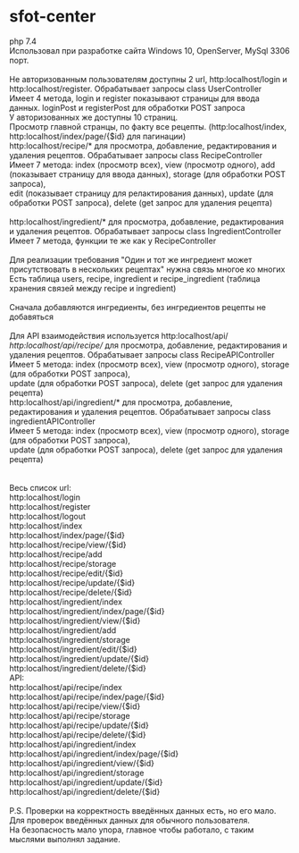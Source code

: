 # sfot-center
php 7.4<br>
Использовал при разработке сайта Windows 10, OpenServer, MySql 3306 порт. <br>
<br>
Не авторизованным пользователям доступны 2 url, http:localhost/login и http:localhost/register. Обрабатывает запросы class UserController<br>
Имеет 4 метода, login и register показывают страницы для ввода данных. loginPost и registerPost для обработки POST запроса<br>
У авторизованных же доступны 10 страниц. <br>
Просмотр главной странцы, по факту все рецепты. (http:localhost/index, http:localhost/index/page/{$id} для пагинации)<br>
http:localhost/recipe/* для просмотра, добавление, редактирования и удаления рецептов. Обрабатывает запросы class RecipeController<br>
Имеет 7 метода: index (просмотр всех), view (просмотр одного), add (показывает страницу для ввода данных), storage (для обработки POST запроса),<br>
edit (показывает страницу для релактирования данных), update (для обработки POST запроса), delete (get запрос для удаления рецепта)<br>
<br>
http:localhost/ingredient/* для просмотра, добавление, редактирования и удаления рецептов. Обрабатывает запросы class IngredientController<br>
Имеет 7 метода, функции те же как у RecipeController<br>
<br>
Для реализации требования "Один и тот же ингредиент может присутствовать в нескольких рецептах" нужна связь многое ко многих<br>
Есть таблица users, recipe, ingredient и recipe_ingredient (таблица хранения связей между recipe и ingredient)<br>
<br>
Сначала добавляются ингредиенты, без ингредиентов рецепты не добавяться<br>
<br>
Для API взаимодействия используется http:localhost/api/*<br>
http:localhost/api/recipe/* для просмотра, добавление, редактирования и удаления рецептов. Обрабатывает запросы class RecipeAPIController<br>
Имеет 5 метода: index (просмотр всех), view (просмотр одного), storage (для обработки POST запроса),<br>
update (для обработки POST запроса), delete (get запрос для удаления рецепта)<br>
http:localhost/api/ingredient/* для просмотра, добавление, редактирования и удаления рецептов. Обрабатывает запросы class ingredientAPIController<br>
Имеет 5 метода: index (просмотр всех), view (просмотр одного), storage (для обработки POST запроса),<br>
update (для обработки POST запроса), delete (get запрос для удаления рецепта)<br>
<br>
<br>
Весь список url:<br>
http:localhost/login<br>
http:localhost/register<br>
http:localhost/logout<br>
http:localhost/index<br>
http:localhost/index/page/{$id}<br>
http:localhost/recipe/view/{$id}<br>
http:localhost/recipe/add<br>
http:localhost/recipe/storage<br>
http:localhost/recipe/edit/{$id}<br>
http:localhost/recipe/update/{$id}<br>
http:localhost/recipe/delete/{$id}<br>
http:localhost/ingredient/index<br>
http:localhost/ingredient/index/page/{$id}<br>
http:localhost/ingredient/view/{$id}<br>
http:localhost/ingredient/add<br>
http:localhost/ingredient/storage<br>
http:localhost/ingredient/edit/{$id}<br>
http:localhost/ingredient/update/{$id}<br>
http:localhost/ingredient/delete/{$id}<br>
API:<br>
http:localhost/api/recipe/index<br>
http:localhost/api/recipe/index/page/{$id}<br>
http:localhost/api/recipe/view/{$id}<br>
http:localhost/api/recipe/storage<br>
http:localhost/api/recipe/update/{$id}<br>
http:localhost/api/recipe/delete/{$id}<br>
http:localhost/api/ingredient/index<br>
http:localhost/api/ingredient/index/page/{$id}<br>
http:localhost/api/ingredient/view/{$id}<br>
http:localhost/api/ingredient/storage<br>
http:localhost/api/ingredient/update/{$id}<br>
http:localhost/api/ingredient/delete/{$id}<br>
<br>
P.S. Проверки на корректность введённых данных есть, но его мало. Для проверок введённых данных для обычного пользователя. <br>
На безопасность мало упора, главное чтобы работало, с таким мыслями выполнял задание.
